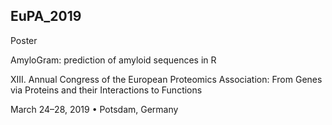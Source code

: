 ## EuPA_2019


Poster 

AmyloGram: prediction of amyloid sequences in R

XIII. Annual Congress of the European Proteomics Association: From Genes via Proteins and their Interactions to Functions 

March 24–28, 2019 • Potsdam, Germany
